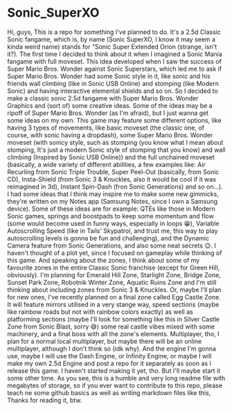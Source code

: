 # Sonic_SuperXO
Hi, guys, This is a repo for something I've planned to do. It's a 2.5d Classic Sonic fangame, which is, by name (Sonic SuperXO, I know it may seem a kinda weird name) stands for "Sonic Super Extended Orion (strange, isn't it?). The first time I decided to think about it when I imagined a Sonic Mania fangame with full moveset. This idea developed when I saw the success of Super Mario Bros. Wonder against Sonic Superstars, which led me to ask if Super Mario Bros. Wonder had some Sonic style in it, like sonic and his friends wall climbing (like in Sonic USB Online) and stomping (like Modern Sonic) and having interactive elemental shields and so on. So I decided to make a classic sonic 2.5d fangame with Super Mario Bros. Wonder Graphics and (sort of) some creative ideas. Some of the ideas may be a ripoff of Super Mario Bros. Wonder (as I'm afraid), but I just wanna get some ideas on my own. This game may feature some different options, like having 3 types of movements, like basic moveset (the classic one, of course, with sonic having a dropdash), some Super Mario Bros. Wonder moveset (with sonicy style, such as stomping (you know what I mean about stomping, It's just a modern Sonic style of stomping that you know) and wall climbing (Inspired by Sonic USB Online)) and the full unchained moveset (basically, a wide variety of different abilities, a few examples like: Air Recurling from Sonic Triple Trouble, Super Peel-Out (basically, from Sonic CD), Insta-Shield (from Sonic 3 & Knuckles, also it would be cool if it was reimagined in 3d), Instant Spin-Dash (fron Sonic Generations) and so on...). I had some ideas that I think may inspire me to make some new gimmicks, they're written on my Notes app (Samsung Notes, since I own a Samsung device). Some of these ideas are for example: QTEs like those in Modern Sonic games, springs and boostpads to keep some momentum and flow (some would become used in funny ways, especially in loops 😁), Variable Autoscrolling Speed (like in Tails' Skypatrol, and trust me, this way to play autoscrolling levels is gonna be fun and challenging), and the Dynamic Camera feature from Sonic Generations, and also some neat secrets 😉. I haven't thought of a plot yet, since I focused on gameplay while thinking of this game. And speaking about the zones, I think about some of my favourite zones in the entire Classic Sonic franchise (except for Green Hill, obviously). I'm planning for Emerald Hill Zone, Starlight Zone, Bridge Zone, Sunset Park Zone, Robotnik Winter Zone, Aquatic Ruins Zone and I'm still thinking about including zones from Sonic 3 & Knuckles. Or, maybe I'll plan for new ones, I've recently planned on a final zone called Egg Castle Zone. It will feature mirrors utilised in a very stange way, speed sections (maybe like rainbow roads but not with rainbow colors exactly) as well as platforming sections (maybe I'll look for something like this in Silver Castle Zone from Sonic Blast, sorry 😅) some real castle vibes mixed with some machinery, and a final boss with all the zone's elements. Multiplayer, tho, I plan for a normal local multiplayer, but maybe there will be an online multiplayer, although I don't think so (idk why). And the engine I'm gonna use, maybe I will use the Dash Engine, or Infinity Engine, or maybe I will make my own 2.5d Engine and post a repo for it separately as soon as I release this game. I haven't started making it yet, tho. But I'll maybe start it some other time. As you see, this is a humble and very long readme file with megabytes of storage, so if you ever want to contribute to this repo, please teach ne some github basics as well as writing markdown files like this, Thanks for reading it, btw.
